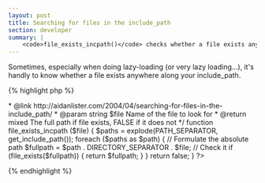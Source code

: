 ```yaml
---
layout: post
title: Searching for files in the include_path
section: developer
summary: |
    <code>file_exists_incpath()</code> checks whether a file exists anywhere along your include_path.
---
```

Sometimes, especially when doing lazy-loading (or very lazy loading...), it's handly to know whether a file exists anywhere along your include_path.

{% highlight php %}
<?php
/**
 * Check if a file exists in the include path
 *
 * @version     1.2.1
 * @author      Aidan Lister <aidan@php.net>
 * @link        http://aidanlister.com/2004/04/searching-for-files-in-the-include_path/
 * @param       string     $file       Name of the file to look for
 * @return      mixed      The full path if file exists, FALSE if it does not
 */
function file_exists_incpath ($file)
{
    $paths = explode(PATH_SEPARATOR, get_include_path());
 
    foreach ($paths as $path) {
        // Formulate the absolute path
        $fullpath = $path . DIRECTORY_SEPARATOR . $file;
 
        // Check it
        if (file_exists($fullpath)) {
            return $fullpath;
        }
    }
 
    return false;
}
?>
{% endhighlight %}